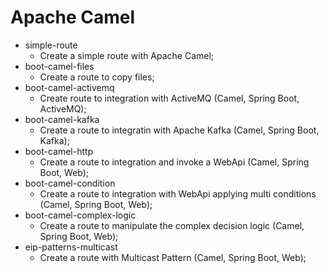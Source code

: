 # Apache Camel

- simple-route
  - Create a simple route with Apache Camel;
- boot-camel-files
  - Create a route to copy files;
- boot-camel-activemq 
  - Create route to integration with ActiveMQ (Camel, Spring Boot, ActiveMQ);
- boot-camel-kafka
  - Create a route to integratin with Apache Kafka (Camel, Spring Boot, Kafka);
- boot-camel-http
  - Create a route to integration and invoke a WebApi (Camel, Spring Boot, Web);
- boot-camel-condition
  - Create a route to integration with WebApi applying multi conditions (Camel, Spring Boot, Web);
- boot-camel-complex-logic
  - Create a route to manipulate the complex decision logic (Camel, Spring Boot, Web);
- eip-patterns-multicast
  - Create a route with Multicast Pattern (Camel, Spring Boot, Web);


